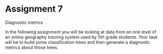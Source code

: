 # Assignment 7
Diagnostic metrics

In the following assignment you will be looking at data from an one level of an online geography tutoring system used by 5th grade students. Your task will be to build some classification trees and then generate a diagnostic metrics about those trees.
